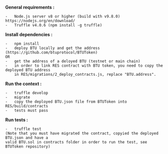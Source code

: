 **General requirements :**

    -	Node.js server v8 or higher (build with v9.8.0) https://nodejs.org/en/download/
    -	Truffle v4.0.6 (npm install -g truffle)

**Install dependencies :**

    -	npm install
    -	deploy BTU locally and get the address (https://github.com/btuprotocol/BTUToken)
    OR 
    -	get the address of a deloyed BTU (testnet or main chain)
    -	in order to link RES contract with BTU token, you need to copy the deployed BTU address
     	in RES/migrations/2_deploy_contracts.js, replace "BTU.address".

**Run the context :**

    -	truffle develop
    -	migrate
    -	copy the deployed BTU.json file from BTUToken into RES/build/contracts 
    -	tests must pass

**Run tests :**

    -	truffle test
    (Note that you must have migrated the contract, copyied the deployed BTU.json and have a 
    valid BTU.sol in contracts folder in order to run the test, see BTUToken repository)

